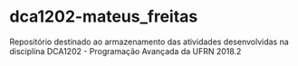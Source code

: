 # dca1202-mateus_freitas
Repositório destinado ao armazenamento das atividades desenvolvidas na disciplina DCA1202 - Programação Avançada da UFRN 2018.2
